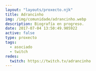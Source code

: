 ```yaml
---
layout: "layouts/proxecto.njk"
title: Adrancinho
img: /img/comunidade/adrancinho.webp
description: Biografía en progreso.
date: 2017-07-04 13:50:49.905922
active: false
type: proxecto
tags:
  - asociado
  - twitch
redes:
  twitch: https://twitch.tv/adrancinho
---
```

